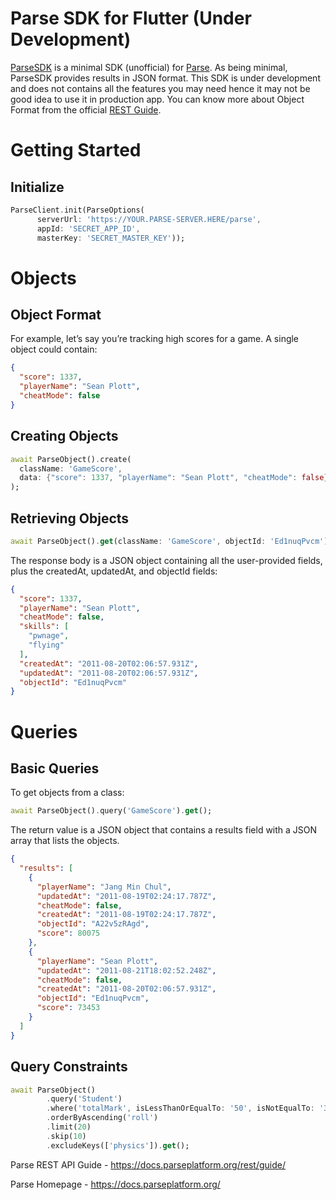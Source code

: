 # Parse SDK for Flutter (Under Development)

[ParseSDK](https://github.com/2shrestha22/parse_flutter) is a minimal SDK (unofficial) for [Parse](https://docs.parseplatform.org/).
As being minimal, ParseSDK provides results in JSON format. This SDK is under development and does not contains all the features you may need hence it may not be good idea to use it in production app.
You can know more about Object Format from the official [REST Guide](https://docs.parseplatform.org/rest/guide/).

# Getting Started

## Initialize

```dart
ParseClient.init(ParseOptions(
      serverUrl: 'https://YOUR.PARSE-SERVER.HERE/parse',
      appId: 'SECRET_APP_ID',
      masterKey: 'SECRET_MASTER_KEY'));
```
# Objects

## Object Format
For example, let’s say you’re tracking high scores for a game. A single object could contain:
```json
{
  "score": 1337,
  "playerName": "Sean Plott",
  "cheatMode": false
}
```

## Creating Objects
```dart
await ParseObject().create(
  className: 'GameScore',
  data: {"score": 1337, "playerName": "Sean Plott", "cheatMode": false},
);
```

## Retrieving Objects
```dart
await ParseObject().get(className: 'GameScore', objectId: 'Ed1nuqPvcm');
```
The response body is a JSON object containing all the user-provided fields, plus the createdAt, updatedAt, and objectId fields:

```json
{
  "score": 1337,
  "playerName": "Sean Plott",
  "cheatMode": false,
  "skills": [
    "pwnage",
    "flying"
  ],
  "createdAt": "2011-08-20T02:06:57.931Z",
  "updatedAt": "2011-08-20T02:06:57.931Z",
  "objectId": "Ed1nuqPvcm"
}
```
# Queries
## Basic Queries
To get objects from a class:
```dart
await ParseObject().query('GameScore').get();
```
The return value is a JSON object that contains a results field with a JSON array that lists the objects.
```json
{
  "results": [
    {
      "playerName": "Jang Min Chul",
      "updatedAt": "2011-08-19T02:24:17.787Z",
      "cheatMode": false,
      "createdAt": "2011-08-19T02:24:17.787Z",
      "objectId": "A22v5zRAgd",
      "score": 80075
    },
    {
      "playerName": "Sean Plott",
      "updatedAt": "2011-08-21T18:02:52.248Z",
      "cheatMode": false,
      "createdAt": "2011-08-20T02:06:57.931Z",
      "objectId": "Ed1nuqPvcm",
      "score": 73453
    }
  ]
}
```

## Query Constraints
```dart
await ParseObject()
        .query('Student')
        .where('totalMark', isLessThanOrEqualTo: '50', isNotEqualTo: '35')
        .orderByAscending('roll')
        .limit(20)
        .skip(10)
        .excludeKeys(['physics']).get();
```

Parse REST API Guide - https://docs.parseplatform.org/rest/guide/

Parse Homepage - https://docs.parseplatform.org/
